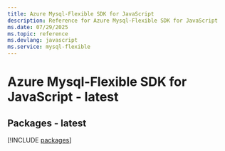 ```yaml
---
title: Azure Mysql-Flexible SDK for JavaScript
description: Reference for Azure Mysql-Flexible SDK for JavaScript
ms.date: 07/29/2025
ms.topic: reference
ms.devlang: javascript
ms.service: mysql-flexible
---
```

# Azure Mysql-Flexible SDK for JavaScript - latest
## Packages - latest
[!INCLUDE [packages](mysql-flexible-index.md)]